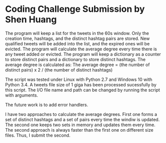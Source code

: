 Coding Challenge Submission by Shen Huang
===========================================================

The program will keep a list for the tweets in the 60s window. Only the creation time, hashtags, and the distinct hashtag pairs are stored. New qualified tweets will be added into the list, and the expired ones will be evicted. The program will calculate the average degree every time there is any tweet added or evicted. The program will keep a dictionary as a counter to store distinct pairs and a dictionary to store distinct hashtags. The average degree is calculated as: The average degree = (the number of distinct pairs) x 2 / (the number of distinct hashtags) 

The script was tested under Linux with Python 2.7 and Windows 10 with Python 3.4. A tweets file size of 1 giga has been processed sucessfully by this script. The I/O file name and path can be changed by running the script with arguments.

The future work is to add error handlers.

I have two approaches to calculate the average degrees. First one forms a set of distinct hashtags and a set of pairs every time the windiw is updated. The second one keeps two sets in memory and updates them every time. The second approach is always faster than the first one on different size files. Thus, I submit the second.
